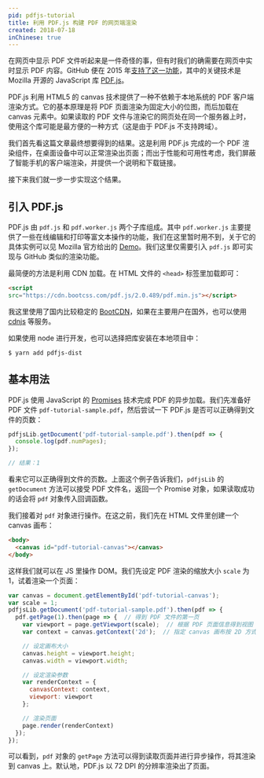 ```yaml
---
pid: pdfjs-tutorial
title: 利用 PDF.js 构建 PDF 的网页端渲染
created: 2018-07-18
inChinese: true
---
```


在网页中显示 PDF 文件听起来是一件奇怪的事，但有时我们的确需要在网页中实时显示 PDF 内容。GitHub 便在 2015 年[支持了这一功能](https://blog.github.com/2015-03-17-pdf-viewing/)，其中的关键技术是 Mozilla 开源的 JavaScript 库 [PDF.js](http://mozilla.github.io/pdf.js/)。

PDF.js 利用 HTML5 的 canvas 技术提供了一种不依赖于本地系统的 PDF 客户端渲染方式。它的基本原理是将 PDF 页面渲染为固定大小的位图，而后加载在 canvas 元素中。如果读取的 PDF 文件与渲染它的网页处在同一个服务器上时，使用这个库可能是最方便的一种方式（这是由于 PDF.js 不支持跨域）。

我们首先看这篇文章最终想要得到的结果。这是利用 PDF.js 完成的一个 PDF 渲染组件，在桌面设备中可以正常渲染出页面；而出于性能和可用性考虑，我们屏蔽了智能手机的客户端渲染，并提供一个说明和下载链接。

<Pdf file="/pdfs/pdf-tutorial-sample.pdf"/>

接下来我们就一步一步实现这个结果。

## 引入 PDF.js

PDF.js 由 `pdf.js` 和 `pdf.worker.js` 两个子库组成。其中 `pdf.worker.js` 主要提供了一些在线编辑和打印等富文本操作的功能，我们在这里暂时用不到，关于它的具体实例可以见 Mozilla 官方给出的 [Demo](http://mozilla.github.io/pdf.js/web/viewer.html)。我们这里仅需要引入 `pdf.js` 即可实现与 GitHub 类似的渲染功能。

最简便的方法是利用 CDN 加载。在 HTML 文件的 `<head>` 标签里加载即可：
```HTML
<script       
src="https://cdn.bootcss.com/pdf.js/2.0.489/pdf.min.js"></script>
```
我这里使用了国内比较稳定的 [BootCDN](https://www.bootcdn.cn/)，如果在主要用户在国外，也可以使用 [cdnjs](https://cdnjs.com) 等服务。

如果使用 node 进行开发，也可以选择把库安装在本地项目中：
```bash
$ yarn add pdfjs-dist
```

## 基本用法

PDF.js 使用 JavaScript 的 [Promises](https://developer.mozilla.org/zh-CN/docs/Web/JavaScript/Reference/Global_Objects/Promise) 技术完成 PDF 的异步加载。我们先准备好 PDF 文件 `pdf-tutorial-sample.pdf`，然后尝试一下 PDF.js 是否可以正确得到文件的页数：
```js
pdfjsLib.getDocument('pdf-tutorial-sample.pdf').then(pdf => {
  console.log(pdf.numPages);
});

// 结果：1
```
看来它可以正确得到文件的页数。上面这个例子告诉我们，`pdfjsLib` 的 `getDocument` 方法可以接受 PDF 文件名，返回一个 Promise 对象，如果读取成功的话会将 `pdf` 对象传入回调函数。

我们接着对 `pdf` 对象进行操作。在这之前，我们先在 HTML 文件里创建一个 canvas 画布：
```HTML
<body>
  <canvas id="pdf-tutorial-canvas"></canvas>
</body>
```
这样我们就可以在 JS 里操作 DOM。我们先设定 PDF 渲染的缩放大小 `scale` 为 1，试着渲染一个页面：
```JavaScript
var canvas = document.getElementById('pdf-tutorial-canvas');
var scale = 1;
pdfjsLib.getDocument('pdf-tutorial-sample.pdf').then(pdf => {
  pdf.getPage(1).then(page => {  // 得到 PDF 文件的第一页
    var viewport = page.getViewport(scale);  // 根据 PDF 页面信息得到视图
    var context = canvas.getContext('2d');  // 指定 canvas 画布按 2D 方式渲染

    // 设定画布大小
    canvas.height = viewport.height;
    canvas.width = viewport.width;

    // 设定渲染参数
    var renderContext = {
      canvasContext: context,
      viewport: viewport
    };

    // 渲染页面
    page.render(renderContext)
  });
});
```
可以看到，`pdf` 对象的 `getPage` 方法可以得到读取页面并进行异步操作，将其渲染到 canvas 上。默认地，PDF.js 以 72 DPI 的分辨率渲染出了页面。
